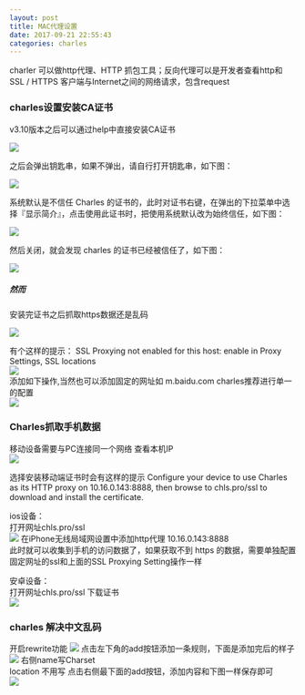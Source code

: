 ```yaml
---
layout: post
title: MAC代理设置
date: 2017-09-21 22:55:43
categories: charles
---
```


charler 可以做http代理、HTTP 抓包工具；反向代理可以是开发者查看http和SSL / HTTPS 客户端与Internet之间的网络请求，包含request
<!-- excerpt -->
<!-- toc -->

### charles设置安装CA证书
v3.10版本之后可以通过help中直接安装CA证书  

![](https://pic.me33.cn/2017-09-22-082924.jpg)  

之后会弹出钥匙串，如果不弹出，请自行打开钥匙串，如下图：  

![](https://pic.me33.cn/2017-09-22-082956.jpg)  

系统默认是不信任 Charles 的证书的，此时对证书右键，在弹出的下拉菜单中选择『显示简介』，点击使用此证书时，把使用系统默认改为始终信任，如下图：  

![](https://pic.me33.cn/2017-09-22-083012.jpg)  

然后关闭，就会发现 charles 的证书已经被信任了，如下图：  

![](https://pic.me33.cn/2017-09-22-083054.jpg)  

##### 然而
安装完证书之后抓取https数据还是乱码  

![](https://pic.me33.cn/2017-09-23-071646.jpg)

有个这样的提示：
SSL Proxying not enabled for this host: enable in Proxy Settings, SSL locations  
![](https://pic.me33.cn/2017-09-23-073255.jpg)  
添加如下操作,当然也可以添加固定的网址如 m.baidu.com charles推荐进行单一的配置  
![](https://pic.me33.cn/2017-09-23-073606.jpg)  

### Charles抓取手机数据

移动设备需要与PC连接同一个网络
查看本机IP  
![](https://pic.me33.cn/2017-09-23-074416.jpg)  

选择安装移动端证书时会有这样的提示
Configure your device to use Charles as its HTTP proxy on 10.16.0.143:8888, then browse to chls.pro/ssl to download and install the certificate.

ios设备：  
打开网址chls.pro/ssl  
![](https://pic.me33.cn/2017-09-23-075150.jpg)
在iPhone无线局域网设置中添加http代理 10.16.0.143:8888  
此时就可以收集到手机的访问数据了，如果获取不到 https 的数据，需要单独配置固定网址的ssl和上面的SSL Proxying Setting操作一样

安卓设备：  
打开网址chls.pro/ssl 下载证书  
![](https://pic.me33.cn/2017-09-23-080045.jpg)


### charles 解决中文乱码
开启rewrite功能
![](https://pic.me33.cn/2017-09-23-070855.jpg)
点击左下角的add按钮添加一条规则，下面是添加完后的样子
![](https://pic.me33.cn/2017-09-23-070953.jpg)
右侧name写Charset  
location 不用写
点击右侧最下面的add按钮，添加内容和下图一样保存即可  
![](https://pic.me33.cn/2017-09-23-071158.jpg)


